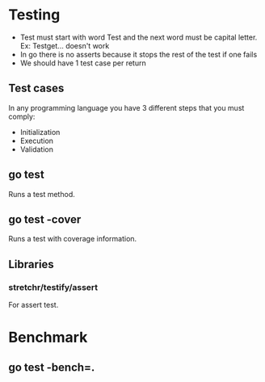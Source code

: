 # Testing

- Test must start with word Test and the next word must be capital letter. Ex: Testget... doesn't work
- In go there is no asserts because it stops the rest of the test if one fails
- We should have 1 test case per return
## Test cases
In any programming language you have 3 different steps that you must comply:
- Initialization
- Execution
- Validation
## go test
Runs a test method.
## go test -cover
Runs a test with coverage information.
## Libraries
### stretchr/testify/assert
For assert test.

# Benchmark
## go test -bench=.